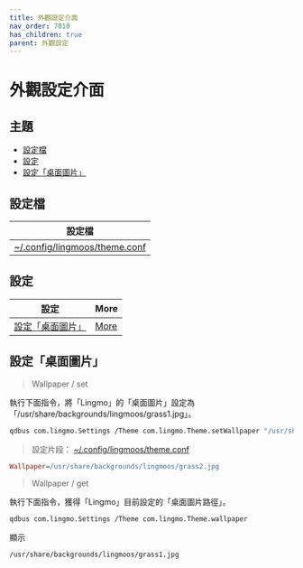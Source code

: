 ```yaml
---
title: 外觀設定介面
nav_order: 7010
has_children: true
parent: 外觀設定
---
```



# 外觀設定介面




## 主題

* [設定檔](#設定檔)
* [設定](#設定)
* [設定「桌面圖片」](#設定桌面圖片)




## 設定檔

| 設定檔 |
| ----- |
| [~/.config/lingmoos/theme.conf](https://github.com/samwhelp/lingmo-adjustment/blob/main/prototype/main/lingmo-config/locale/en_us/Lingmo-Dark/asset/overlay/etc/skel/.config/lingmoos/theme.conf) |




## 設定

| 設定 | More |
| ---- | ---- |
| [設定「桌面圖片」](#設定桌面圖片) | [More](config/wallpaper) |




## 設定「桌面圖片」


> Wallpaper / set

執行下面指令，將「Lingmo」的「桌面圖片」設定為「/usr/share/backgrounds/lingmoos/grass1.jpg」。

``` sh
qdbus com.lingmo.Settings /Theme com.lingmo.Theme.setWallpaper "/usr/share/backgrounds/lingmoos/grass1.jpg"
```


> 設定片段： [~/.config/lingmoos/theme.conf](https://github.com/samwhelp/lingmo-adjustment/blob/main/prototype/main/lingmo-config/locale/en_us/Lingmo-Dark/asset/overlay/etc/skel/.config/lingmoos/theme.conf#L15)

``` ini
Wallpaper=/usr/share/backgrounds/lingmoos/grass2.jpg
```




> Wallpaper / get

執行下面指令，獲得「Lingmo」目前設定的「桌面圖片路徑」。

``` sh
qdbus com.lingmo.Settings /Theme com.lingmo.Theme.wallpaper
```

顯示

```
/usr/share/backgrounds/lingmoos/grass1.jpg
```
